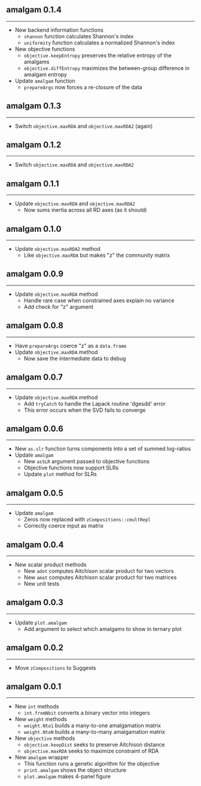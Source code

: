 ## amalgam 0.1.4
---------------------
* New backend information functions
    * `shannon` function calculates Shannon's index
    * `uniformity` function calculates a normalized Shannon's index
* New objective functions
    * `objective.keepEntropy` preserves the relative entropy of the amalgams
    * `objective.diffEntropy` maximizes the between-group difference in amalgam entropy
* Update `amalgam` function
    * `prepareArgs` now forces a re-closure of the data

## amalgam 0.1.3
---------------------
* Switch `objective.maxRDA` and `objective.maxRDA2` (again)

## amalgam 0.1.2
---------------------
* Switch `objective.maxRDA` and `objective.maxRDA2`

## amalgam 0.1.1
---------------------
* Update `objective.maxRDA` and `objective.maxRDA2`
    * Now sums inertia across all RD axes (as it should)

## amalgam 0.1.0
---------------------
* Update `objective.maxRDA2` method
    * Like `objective.maxRDA` but makes "z" the community matrix

## amalgam 0.0.9
---------------------
* Update `objective.maxRDA` method
    * Handle rare case when constrained axes explain no variance
    * Add check for "z" argument

## amalgam 0.0.8
---------------------
* Have `prepareArgs` coerce "z" as a `data.frame`
* Update `objective.maxRDA` method
    * Now save the intermediate data to debug

## amalgam 0.0.7
---------------------
* Update `objective.maxRDA` method
    * Add `tryCatch` to handle the Lapack routine 'dgesdd' error
    * This error occurs when the SVD fails to converge

## amalgam 0.0.6
---------------------
* New `as.slr` function turns components into a set of summed log-ratios
* Update `amalgam`
    * New `asSLR` argument passed to objective functions
    * Objective functions now support SLRs
    * Update `plot` method for SLRs
    
## amalgam 0.0.5
---------------------
* Update `amalgam`
    * Zeros now replaced with `zCompositions::cmultRepl`
    * Correctly coerce input as matrix

## amalgam 0.0.4
---------------------
* New scalar product methods
    * New `adot` computes Aitchison scalar product for two vectors
    * New `amat` computes Aitchison scalar product for two matrices
    * New unit tests

## amalgam 0.0.3
---------------------
* Update `plot.amalgam`
    * Add argument to select which amalgams to show in ternary plot

## amalgam 0.0.2
---------------------
* Move `zCompositions` to Suggests

## amalgam 0.0.1
---------------------
* New `int` methods
    * `int.fromNbit` converts a binary vector into integers
* New `weight` methods
    * `weight.Nto1` builds a many-to-one amalgamation matrix
    * `weight.NtoN` builds a many-to-many amalgamation matrix
* New `objective` methods
    * `objective.keepDist` seeks to preserve Aitchison distance
    * `objective.maxRDA` seeks to maximize constraint of RDA
* New `amalgam` wrapper
    * This function runs a genetic algorithm for the objective
    * `print.amalgam` shows the object structure
    * `plot.amalgam` makes 4-panel figure
